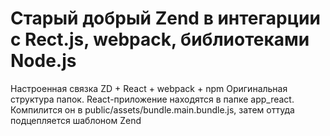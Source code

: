 # Старый добрый Zend в интегарции с Rect.js, webpack, библиотеками Node.js

Настроенная  связка ZD + React + webpack + npm
Оригинальная структура папок. React-приложение находятся в папке app_react. Компилится он в public/assets/bundle.main.bundle.js, затем оттуда подцепляется шаблоном Zend

